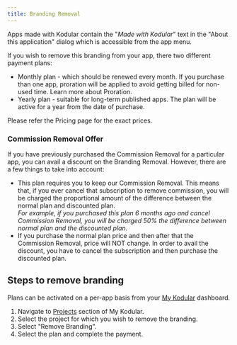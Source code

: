 ```yaml
---
title: Branding Removal
---
```


Apps made with Kodular contain the "_Made with Kodular_" text in the "About this application"
dialog which is accessible from the app menu.

If you wish to remove this branding from your app, there two different payment plans:  
* Monthly plan - which should be renewed every month. If you purchase than one app, proration will
be applied to avoid getting billed for non-used time. Learn more about Proration.  
* Yearly plan - suitable for long-term published apps. The plan will be active for a year from the date of purchase.

Please refer the Pricing page for the exact prices.

### Commission Removal Offer

If you have previously purchased the Commission Removal for a particular app, you can avail a discount on the
Branding Removal. However, there are a few things to take into account:  
* This plan requires you to keep our Commission Removal. This means that, if you ever cancel that subscription
to remove commission, you will be charged the proportional amount of the difference between the normal plan and
discounted plan.  
_For example, if you purchased this plan 6 months ago and cancel Commission Removal, you will be charged 50% the_
_difference between normal plan and the discounted plan._
* If you purchase the normal plan price and then after that the Commission Removal, price will NOT change. In order
to avail the discount, you have to cancel the subscription and then purchase the discounted plan.

## Steps to remove branding

Plans can be activated on a per-app basis from your [My Kodular](https://my.kodular.io/projects/) dashboard.

1. Navigate to [Projects](https://my.kodular.io/projects/) section of My Kodular.  
2. Select the project for which you wish to remove the branding.  
3. Select "Remove Branding".  
4. Select the plan and complete the payment.
